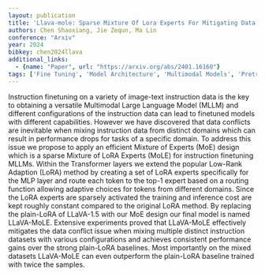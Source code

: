 ```yaml
---
layout: publication
title: 'Llava-mole: Sparse Mixture Of Lora Experts For Mitigating Data Conflicts In Instruction Finetuning Mllms'
authors: Chen Shaoxiang, Jie Zequn, Ma Lin
conference: "Arxiv"
year: 2024
bibkey: chen2024llava
additional_links:
  - {name: "Paper", url: "https://arxiv.org/abs/2401.16160"}
tags: ['Fine Tuning', 'Model Architecture', 'Multimodal Models', 'Pretraining Methods', 'Training Techniques', 'Transformer']
---
```

Instruction finetuning on a variety of image-text instruction data is the key to obtaining a versatile Multimodal Large Language Model (MLLM) and different configurations of the instruction data can lead to finetuned models with different capabilities. However we have discovered that data conflicts are inevitable when mixing instruction data from distinct domains which can result in performance drops for tasks of a specific domain. To address this issue we propose to apply an efficient Mixture of Experts (MoE) design which is a sparse Mixture of LoRA Experts (MoLE) for instruction finetuning MLLMs. Within the Transformer layers we extend the popular Low-Rank Adaption (LoRA) method by creating a set of LoRA experts specifically for the MLP layer and route each token to the top-1 expert based on a routing function allowing adaptive choices for tokens from different domains. Since the LoRA experts are sparsely activated the training and inference cost are kept roughly constant compared to the original LoRA method. By replacing the plain-LoRA of LLaVA-1.5 with our MoE design our final model is named LLaVA-MoLE. Extensive experiments proved that LLaVA-MoLE effectively mitigates the data conflict issue when mixing multiple distinct instruction datasets with various configurations and achieves consistent performance gains over the strong plain-LoRA baselines. Most importantly on the mixed datasets LLaVA-MoLE can even outperform the plain-LoRA baseline trained with twice the samples.
